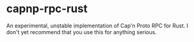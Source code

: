 capnp-rpc-rust
==============

An experimental, unstable implementation of Cap'n Proto RPC for Rust.
I don't yet recommend that you use this for anything serious.

